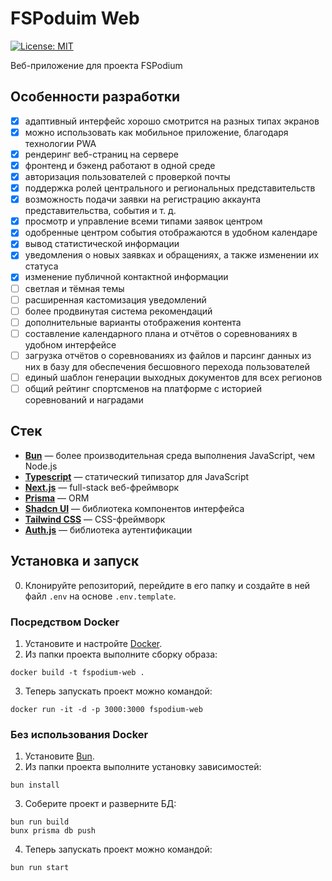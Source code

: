 # FSPoduim Web

[![License: MIT](https://img.shields.io/badge/License-MIT-yellow.svg)](https://opensource.org/licenses/MIT)

Веб-приложение для проекта FSPodium

## Особенности разработки
- [x] адаптивный интерфейс хорошо смотрится на разных типах экранов
- [x] можно использовать как мобильное приложение, благодаря технологии PWA
- [x] рендеринг веб-страниц на сервере
- [x] фронтенд и бэкенд работают в одной среде
- [x] авторизация пользователей с проверкой почты
- [x] поддержка ролей центрального и региональных представительств
- [x] возможность подачи заявки на регистрацию аккаунта представительства, события и т. д.
- [x] просмотр и управление всеми типами заявок центром
- [x] одобренные центром события отображаются в удобном календаре
- [x] вывод статистической информации
- [x] уведомления о новых заявках и обращениях, а также изменении их статуса
- [x] изменение публичной контактной информации
- [ ] светлая и тёмная темы
- [ ] расширенная кастомизация уведомлений
- [ ] более продвинутая система рекомендаций
- [ ] дополнительные варианты отображения контента
- [ ] составление календарного плана и отчётов о соревнованиях в удобном интерфейсе
- [ ] загрузка отчётов о соревнованиях из файлов и парсинг данных из них в базу для обеспечения бесшовного перехода пользователей
- [ ] единый шаблон генерации выходных документов для всех регионов
- [ ] общий рейтинг спортсменов на платформе с историей соревнований и наградами

## Стек
- **[Bun](https://bun.sh/)** — более производительная среда выполнения JavaScript, чем Node.js
- **[Typescript](https://www.typescriptlang.org/)** — статический типизатор для JavaScript
- **[Next.js](https://nextjs.org/)** — full-stack веб-фреймворк
- **[Prisma](https://www.prisma.io/)** — ORM
- **[Shadcn UI](https://ui.shadcn.com/)** — библиотека компонентов интерфейса
- **[Tailwind CSS](https://tailwindcss.com/)** — CSS-фреймворк
- **[Auth.js](https://authjs.dev/)** — библиотека аутентификации

## Установка и запуск
0. Клонируйте репозиторий, перейдите в его папку и создайте в ней файл `.env` на основе `.env.template`.

### Посредством Docker
1. Установите и настройте [Docker](https://www.docker.com/).
2. Из папки проекта выполните сборку образа:
```shell
docker build -t fspodium-web .
```
3. Теперь запускать проект можно командой:
```shell
docker run -it -d -p 3000:3000 fspodium-web
```

### Без использования Docker
1. Установите [Bun](https://bun.sh/).
2. Из папки проекта выполните установку зависимостей:
```shell
bun install
```
3. Соберите проект и разверните БД:
```shell
bun run build
bunx prisma db push
```
4. Теперь запускать проект можно командой:
```shell
bun run start
```
